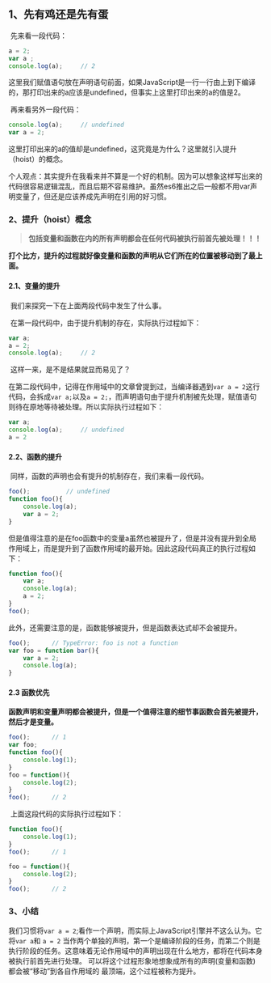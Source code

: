 ## 1、先有鸡还是先有蛋

​		先来看一段代码：

```javascript
a = 2;
var a ;
console.log(a);		// 2
```

​		这里我们赋值语句放在声明语句前面，如果JavaScript是一行一行由上到下编译的，那打印出来的a应该是undefined，但事实上这里打印出来的a的值是2。

​		再来看另外一段代码：

```javascript
console.log(a);		// undefined
var a = 2;		
```

​		这里打印出来的a的值却是undefined，这究竟是为什么？这里就引入提升（hoist）的概念。

​		个人观点：其实提升在我看来并不算是一个好的机制。因为可以想象这样写出来的代码很容易逻辑混乱，而且后期不容易维护。虽然es6推出之后一般都不用var声明变量了，但还是应该养成先声明在引用的好习惯。



### 2、提升（hoist）概念

> **包括变量和函数在内的所有声明都会在任何代码被执行前首先被处理！！！**

**打个比方，提升的过程就好像变量和函数的声明从它们所在的位置被移动到了最上面。**



#### 2.1、变量的提升

​		我们来探究一下在上面两段代码中发生了什么事。

​		在第一段代码中，由于提升机制的存在，实际执行过程如下：

```javascript
var a;
a = 2;
console.log(a);		// 2
```

​		这样一来，是不是结果就显而易见了？

​		在第二段代码中，记得在作用域中的文章曾提到过，当编译器遇到`var a = 2`这行代码，会拆成`var a;`以及`a = 2;`，而声明语句由于提升机制被先处理，赋值语句则待在原地等待被处理。所以实际执行过程如下：

```javascript
var a;
console.log(a);		// undefined
a = 2
```



#### 2.2、函数的提升

​		同样，函数的声明也会有提升的机制存在，我们来看一段代码。

```javascript
foo();			// undefined
function foo(){
    console.log(a);
    var a = 2;
}
```

​		但是值得注意的是在foo函数中的变量a虽然也被提升了，但是并没有提升到全局作用域上，而是提升到了函数作用域的最开始。因此这段代码真正的执行过程如下：

```javascript
function foo(){
    var a;
    console.log(a);
    a = 2;
}
foo();
```

​		此外，还需要注意的是，函数能够被提升，但是函数表达式却不会被提升。

```javascript
foo();		// TypeError: foo is not a function
var foo = function bar(){
    var a = 2;
    console.log(a);
}
```





#### 2.3 函数优先

​		**函数声明和变量声明都会被提升，但是一个值得注意的细节事函数会首先被提升，然后才是变量。**

```javascript
foo();		// 1
var foo;
function foo(){
    console.log(1);
}
foo = function(){
    console.log(2);
}
foo();		// 2
```

​		上面这段代码的实际执行过程如下：

```javascript
function foo(){
    console.log(1);
}
foo();		// 1

foo = function(){
    console.log(2);
}
foo();		// 2
```



### 3、小结

​		我们习惯将`var a = 2`;看作一个声明，而实际上JavaScript引擎并不这么认为。它将`var a`和 `a = 2` 当作两个单独的声明，第一个是编译阶段的任务，而第二个则是执行阶段的任务。
​		这意味着无论作用域中的声明出现在什么地方，都将在代码本身被执行前首先进行处理。 可以将这个过程形象地想象成所有的声明(变量和函数)都会被“移动”到各自作用域的 最顶端，这个过程被称为提升。